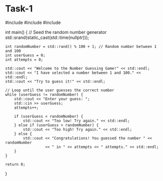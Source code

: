 # Task-1
#include <iostream>
#include <cstdlib>
#include <ctime>

int main() {
    // Seed the random number generator
    std::srand(static_cast<unsigned int>(std::time(nullptr)));

    int randomNumber = std::rand() % 100 + 1; // Random number between 1 and 100
    int userGuess = 0;
    int attempts = 0;

    std::cout << "Welcome to the Number Guessing Game!" << std::endl;
    std::cout << "I have selected a number between 1 and 100." << std::endl;
    std::cout << "Try to guess it!" << std::endl;

    // Loop until the user guesses the correct number
    while (userGuess != randomNumber) {
        std::cout << "Enter your guess: ";
        std::cin >> userGuess;
        attempts++;

        if (userGuess < randomNumber) {
            std::cout << "Too low! Try again." << std::endl;
        } else if (userGuess > randomNumber) {
            std::cout << "Too high! Try again." << std::endl;
        } else {
            std::cout << "Congratulations! You guessed the number " << randomNumber 
                      << " in " << attempts << " attempts." << std::endl;
        }
    }

    return 0;
}

